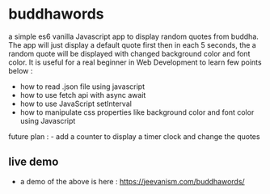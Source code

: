 # buddhawords
a simple es6 vanilla Javascript app to display random quotes from buddha. The app will just display a default quote first then in each 5 seconds, the a random quote will be displayed with changed background color and font color. It is useful for a real beginner in Web Development to learn  few points below :

- how to read .json file using javascript
- how to use fetch api with async await 
- how to use JavaScript setInterval
- how to manipulate css properties like background color and font color using Javascript




future plan :
    - add a counter to display a timer clock and change the quotes 


## live demo 
- a demo of the above is here : https://jeevanism.com/buddhawords/